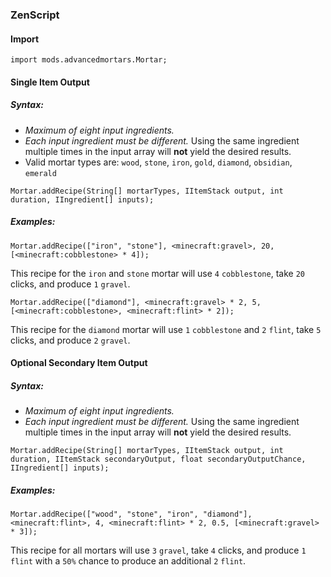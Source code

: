 ### ZenScript

#### Import

```
import mods.advancedmortars.Mortar;
```

#### Single Item Output

##### Syntax:

* *Maximum of eight input ingredients.*
* *Each input ingredient must be different.* Using the same ingredient multiple times in the input array will **not** yield the desired results.
* Valid mortar types are: `wood`, `stone`, `iron`, `gold`, `diamond`, `obsidian`, `emerald`

```
Mortar.addRecipe(String[] mortarTypes, IItemStack output, int duration, IIngredient[] inputs);
```

##### Examples:

```
Mortar.addRecipe(["iron", "stone"], <minecraft:gravel>, 20, [<minecraft:cobblestone> * 4]);
```

This recipe for the `iron` and `stone` mortar will use `4` `cobblestone`, take `20` clicks, and produce `1` `gravel`.

```
Mortar.addRecipe(["diamond"], <minecraft:gravel> * 2, 5, [<minecraft:cobblestone>, <minecraft:flint> * 2]);
```

This recipe for the `diamond` mortar will use `1` `cobblestone` and `2` `flint`, take `5` clicks, and produce `2` `gravel`. 

#### Optional Secondary Item Output

##### Syntax:

* *Maximum of eight input ingredients.*
* *Each input ingredient must be different.* Using the same ingredient multiple times in the input array will **not** yield the desired results.

```
Mortar.addRecipe(String[] mortarTypes, IItemStack output, int duration, IItemStack secondaryOutput, float secondaryOutputChance, IIngredient[] inputs);
```

##### Examples:

```
Mortar.addRecipe(["wood", "stone", "iron", "diamond"], <minecraft:flint>, 4, <minecraft:flint> * 2, 0.5, [<minecraft:gravel> * 3]);
```

This recipe for all mortars will use `3` `gravel`, take `4` clicks, and produce `1` `flint` with a `50%` chance to produce an additional `2` `flint`.